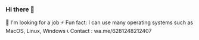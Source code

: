 ### Hi there 👋


💼  I'm looking for a job
⚡   Fun fact: I can use many operating systems such as MacOS, Linux, Windows
📞  Contact : wa.me/6281248212407
